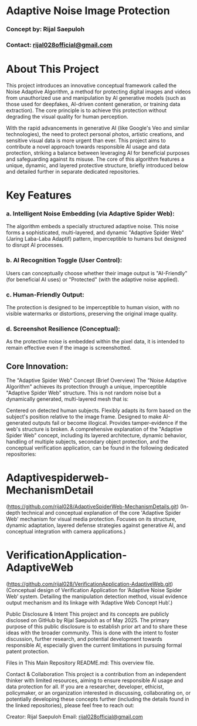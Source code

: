 # Adaptive Noise Image Protection

### Concept by: Rijal Saepuloh
### Contact: rijal028official@gmail.com

# About This Project

This project introduces an innovative conceptual framework called the Noise Adaptive Algorithm, a method for protecting digital images and videos from unauthorized use and manipulation by AI generative models (such as those used for deepfakes, AI-driven content generation, or training data extraction). The core principle is to achieve this protection without degrading the visual quality for human perception.

With the rapid advancements in generative AI (like Google's Veo and similar technologies), the need to protect personal photos, artistic creations, and sensitive visual data is more urgent than ever. This project aims to contribute a novel approach towards responsible AI usage and data protection, striking a balance between leveraging AI for beneficial purposes and safeguarding against its misuse. The core of this algorithm features a unique, dynamic, and layered protective structure, briefly introduced below and detailed further in separate dedicated repositories.

# Key Features

### a.  Intelligent Noise Embedding (via Adaptive Spider Web):
The algorithm embeds a specially structured adaptive noise. This noise forms a sophisticated, multi-layered, and dynamic "Adaptive Spider Web" (Jaring Laba-Laba Adaptif) pattern, imperceptible to humans but designed to disrupt AI processes.

### b.  AI Recognition Toggle (User Control):
Users can conceptually choose whether their image output is "AI-Friendly" (for beneficial AI uses) or "Protected" (with the adaptive noise applied).

### c.  Human-Friendly Output:
The protection is designed to be imperceptible to human vision, with no visible watermarks or distortions, preserving the original image quality.

### d.  Screenshot Resilience (Conceptual):
As the protective noise is embedded within the pixel data, it is intended to remain effective even if the image is screenshotted.

## Core Innovation:

The "Adaptive Spider Web" Concept (Brief Overview)
The "Noise Adaptive Algorithm" achieves its protection through a unique, imperceptible "Adaptive Spider Web" structure. This is not random noise but a dynamically generated, multi-layered mesh that is:

Centered on detected human subjects.
Flexibly adapts its form based on the subject's position relative to the image frame.
Designed to make AI-generated outputs fail or become illogical.
Provides tamper-evidence if the web's structure is broken.
A comprehensive explanation of the "Adaptive Spider Web" concept, including its layered architecture, dynamic behavior, handling of multiple subjects, secondary object protection, and the conceptual verification application, can be found in the following dedicated repositories:

# Adaptivespiderweb-MechanismDetail

(https://github.com/rijal028/AdaptiveSpiderWeb-MechanismDetails.git)
(In-depth technical and conceptual explanation of the core 'Adaptive Spider Web' mechanism for visual media protection. Focuses on its structure, dynamic adaptation, layered defense strategies against generative AI, and conceptual integration with camera applications.)

# VerificationApplication-AdaptiveWeb
(https://github.com/rijal028/VerificationApplication-AdaptiveWeb.git)
(Conceptual design of Verification Application for ‘Adaptive Noise Spider Web’ system. Detailing the manipulation detection method, visual evidence output mechanism and its linkage with ‘Adaptive Web Concept Hub’.)

Public Disclosure & Intent
This project and its concepts are publicly disclosed on GitHub by Rijal Saepuloh as of May 2025. The primary purpose of this public disclosure is to establish prior art and to share these ideas with the broader community. This is done with the intent to foster discussion, further research, and potential development towards responsible AI, especially given the current limitations in pursuing formal patent protection.

Files in This Main Repository
README.md: This overview file.

Contact & Collaboration
This project is a contribution from an independent thinker with limited resources, aiming to ensure responsible AI usage and data protection for all. If you are a researcher, developer, ethicist, policymaker, or an organization interested in discussing, collaborating on, or potentially developing these concepts further (including the details found in the linked repositories), please feel free to reach out:

Creator: Rijal Saepuloh
Email: rijal028official@gmail.com
